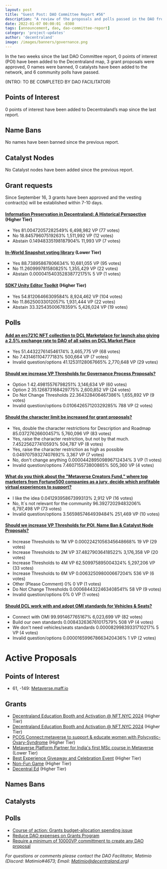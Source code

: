 ```yaml
---
layout: post
title: "Guest Post: DAO Committee Report #56"
description: "A review of the proposals and polls passed in the DAO from September 16 through September 30".
date: 2022-01-07 00:00:01 -0300
tags: [announcement, dao, dao-committee-report]
category: 'project-updates'
author: 'decentraland'
image: /images/banners/governance.png
---
```


In the two weeks since the last DAO Committee report, 0 points of interest (POI) have been added to the Decentraland map, 3 grant proposals were approved, 0 names were banned, 0 catalysts have been added to the network, and 6 community polls have passed.

(INTRO: TO BE COMPLETED BY DAO FACILITATOR)

## Points of Interest
0 points of interest have been added to Decentraland’s map since the last report.


## Name Bans

No names have been banned since the previous report.

## Catalyst Nodes
No Catalyst nodes have been added since the previous report.


## Grant requests
Since September 16, 3 grants have been approved and the vesting contract(s) will be established within 7-10 days.


#### [Information Preservation in Decentraland: A Historical Perspective](https://governance.decentraland.org/proposal/?id=1740a740-4db0-11ee-beb5-696f9c967b67) (Higher Tier)

* Yes 81.00472057282549% 6,498,982 VP (77 votes)
* No 18.84579607519263% 1,511,992 VP (12 votes)
* Abstain 0.14948335198187904% 11,993 VP (7 votes)


#### [In-World Snapshot voting library](https://governance.decentraland.org/proposal/?id=c96c3830-4d4c-11ee-beb5-696f9c967b67) (Lower Tier)

* Yes 88.73895867806634% 10,681,055 VP (95 votes)
* No 11.260999781580825% 1,355,429 VP (22 votes)
* Abstain 0.000041540352838772175% 5 VP (1 votes)


#### [SDK7 Unity Editor Toolkit](https://governance.decentraland.org/proposal/?id=122c02b0-4b38-11ee-8dc1-47e81c0c49b1) (Higher Tier)

* Yes 54.81206466309584% 8,924,462 VP (104 votes)
* No 11.86250033012057% 1,931,444 VP (22 votes)
* Abstain 33.32543500678359% 5,426,024 VP (19 votes)


## Polls

#### [Add an erc721C NFT collection to DCL Marketplace for launch also giving a 2.5% exchange rate to DAO of all sales on DCL Market Place](https://governance.decentraland.org/proposal/?id=96223140-5572-11ee-9f04-6f45955e15fe)

* Yes  51.443227614546174% 3,465,775 VP (68 votes)
* No 7.431461104777183% 500,664 VP (7 votes)
* Invalid question/options 41.12531128067665% 2,770,648 VP (29 votes)


#### [Should we increase VP Thresholds for Governance Process Proposals?](https://governance.decentraland.org/proposal/?id=21a0f560-5552-11ee-9f04-6f45955e15fe)

* Option 1 42.49815576798251% 3,146,634 VP (60 votes)
* Option 2 35.126873168429775% 2,600,852 VP (24 votes)
* Do Not Change Thresholds 22.364328406467386% 1,655,892 VP (9 votes)
* Invalid question/options 0.010642657120329285% 788 VP (2 votes)


#### [Should the character limit be increased for grant proposals?](https://governance.decentraland.org/proposal/?id=7dfe8650-54f4-11ee-9f04-6f45955e15fe)

* Yes, double the character restrictions for Description and Roadmap 85.03727626600457% 5,760,096 VP (83 votes)
* Yes, raise the character restriction, but not by that much. 7.452256277410593% 504,787 VP (8 votes)
* Yes, raise the character restriction as high as possible 0.04970759327407692% 3,367 VP (7 votes)
* No, don&#39;t change anything 0.000044289509896712434% 3 VP (1 votes)
* Invalid question/options 7.460715573800865% 505,360 VP (4 votes)


#### [What do you think about the &#34;Metaverse Creators Fund,&#34; where top marketers from Fortune500 companies as a jury, decide which profitable virtual experiences to support?](https://governance.decentraland.org/proposal/?id=82aafe70-53e3-11ee-8d75-11de56ef5013)

* I like the idea 0.04129395867399313% 2,912 VP (16 votes)
* No, It´s not relevant for the community 96.39272029483206% 6,797,498 VP (73 votes)
* Invalid question/options 3.5659857464939484% 251,469 VP (10 votes)


#### [Should we increase VP Thresholds for POI, Name Ban &amp; Catalyst Node Proposals?](https://governance.decentraland.org/proposal/?id=88d94370-5144-11ee-a817-7dc33a6da5df)

* Increase Thresholds to 1M VP 0.00022421056345648668% 19 VP (29 votes)
* Increase Thresholds to 2M VP 37.48279036418522% 3,176,358 VP (20 votes)
* Increase Thresholds to 4M VP 62.509975895004324% 5,297,206 VP (33 votes)
* Increase Thresholds to 6M VP 0.006325098000667204% 536 VP (6 votes)
* Other (Please Comment) 0% 0 VP (1 votes)
* Do Not Change Thresholds 0.0006844322463408541% 58 VP (9 votes)
* Invalid question/options 0% 0 VP (1 votes)


#### [Should DCL work with and adopt OMI standards for Vehicles &amp; Seats?](https://governance.decentraland.org/proposal/?id=40a4fcd0-50f8-11ee-9f62-6f6b8dcdef9a)

* Connect with OMI 99.991467765167% 6,023,699 VP (82 votes)
* Build our own standards 0.008432636761017579% 508 VP (4 votes)
* We don&#39;t need vehicles/seats standards 0.00008299839331710217% 5 VP (4 votes)
* Invalid question/options 0.000016599678663420436% 1 VP (2 votes)



# Active Proposals

## Points of Interest

* 61, -149: [Metaverse.maff.io](https://governance.decentraland.org/proposal/?id=b6b097a0-570a-11ee-9d11-698f2d12cd46)

## Grants

* [Decentraland Education Booth and Activation @ NFT.NYC 2024](https://governance.decentraland.org/proposal/?id=2de81760-587f-11ee-a5cc-3955d256c410) (Higher Tier)
* [Decentraland Education Booth and Activation @ NFT.NYC 2024](https://governance.decentraland.org/proposal/?id=68f6ae50-587c-11ee-a5cc-3955d256c410) (Higher Tier)
* [PCOS Connect:metaverse to support &amp; educate women with Polycystic-Ovary-Syndrome](https://governance.decentraland.org/proposal/?id=0958a370-579d-11ee-928e-f3cf6b63fb15) (Higher Tier)
* [ Metaverse Platform Partner for India&#39;s first MSc course in  Metaverse](https://governance.decentraland.org/proposal/?id=8cec1b40-56e4-11ee-a316-f7cb33d268e0) (Lower Tier)
* [Best Experience Giveaway and Celebration Event](https://governance.decentraland.org/proposal/?id=847fd5c0-5665-11ee-a204-6d32ab6b9ff8) (Higher Tier)
* [Non-Fun Game](https://governance.decentraland.org/proposal/?id=5ee57fa0-5411-11ee-8d75-11de56ef5013) (Higher Tier)
* [Decentral Ed](https://governance.decentraland.org/proposal/?id=cd96ea50-5066-11ee-92bb-e5ce9eee2c51) (Higher Tier)

## Names Bans


## Catalysts


## Polls

* [Course of action: Grants budget-allocation spending issue](https://governance.decentraland.org/proposal/?id=3f15ca70-5981-11ee-b4bc-8bf7c008c0e1)
* [Reduce DAO expenses on Grants Program ](https://governance.decentraland.org/proposal/?id=4cde2890-5969-11ee-b4bc-8bf7c008c0e1)
* [Require a minimum of 10000VP committment to create any DAO proposal](https://governance.decentraland.org/proposal/?id=810194b0-5787-11ee-928e-f3cf6b63fb15)

*For questions or comments please contact the DAO Facilitator, Matimio (Discord: Matimio#4673; Email: [Matimio@decentraland.org](mailto:Matimio@decentraland.org))*